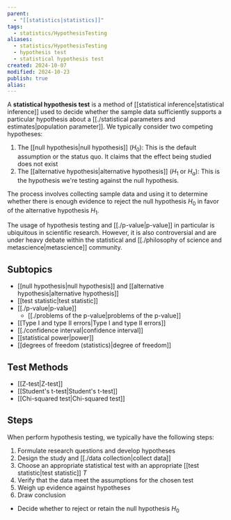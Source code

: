 ```yaml
---
parent:
  - "[[statistics|statistics]]"
tags:
  - statistics/HypothesisTesting
aliases:
  - statistics/HypothesisTesting
  - hypothesis test
  - statistical hypothesis test
created: 2024-10-07
modified: 2024-10-23
publish: true
alias: 
---
```

A **statistical hypothesis test** is a method of [[statistical inference|statistical inference]] used to decide whether the sample data sufficiently supports a particular hypothesis about a [[./statistical parameters and estimates|population parameter]]. We typically consider two competing hypotheses:

1. The [[null hypothesis|null hypothesis]] ($H_0$): This is the default assumption or the status quo. It claims that the effect being studied does not exist
2. The [[alternative hypothesis|alternative hypothesis]] ($H_1$ or $H_a$): This is the hypothesis we're testing against the null hypothesis.

The process involves collecting sample data and using it to determine whether there is enough evidence to reject the null hypothesis $H_0$ in favor of the alternative hypothesis $H_1$.

The usage of hypothesis testing and [[./p-value|p-value]] in particular is ubiquitous in scientific research. However, it is also controversial and are under heavy debate within the statistical and [[./philosophy of science and metascience|metascience]] community.

## Subtopics
- [[null hypothesis|null hypothesis]] and [[alternative hypothesis|alternative hypothesis]]
- [[test statistic|test statistic]]
- [[./p-value|p-value]]
  - [[./problems of the p-value|problems of the p-value]]
- [[Type I and type II errors|Type I and type II errors]]
- [[./confidence interval|confidence interval]]
- [[statistical power|power]]
- [[degrees of freedom (statistics)|degree of freedom]]

## Test Methods
- [[Z-test|Z-test]]
- [[Student's t-test|Student's t-test]]
- [[Chi-squared test|Chi-squared test]]

## Steps
When perform hypothesis testing, we typically have the following steps:
1. Formulate research questions and develop hypotheses
2. Design the study and [[./data collection|collect data]]
3. Choose an appropriate statistical test with an appropriate [[test statistic|test statistic]] $T$
4. Verify that the data meet the assumptions for the chosen test
5. Weigh up evidence against hypotheses
6. Draw conclusion
  - Decide whether to reject or retain the null hypothesis $H_0$
